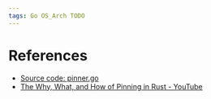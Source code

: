 ```yaml
---
tags: Go OS_Arch TODO 
---
```


# References

- [Source code: pinner.go](https://github.com/golang/go/blob/master/src/runtime/pinner.go)
- [The Why, What, and How of Pinning in Rust - YouTube](https://www.youtube.com/watch?v=DkMwYxfSYNQ&t=324s)
